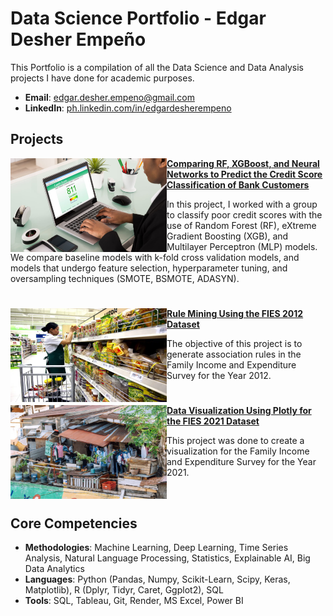 # Data Science Portfolio - Edgar Desher Empeño
This Portfolio is a compilation of all the Data Science and Data Analysis projects I have done for academic purposes.

- **Email**: [edgar.desher.empeno@gmail.com](edgar.desher.empeno@gmail.com)
- **LinkedIn**: [ph.linkedin.com/in/edgardesherempeno](https://ph.linkedin.com/in/edgardesherempeno)

## Projects

<img align="left" width="250" height="150" src="https://github.com/edgardesher/edgardesher/blob/ee194ea0430ffc730f7f8093bc75e79c634302bf/01.jpg"> **[Comparing RF, XGBoost, and Neural Networks to Predict the Credit Score Classification of Bank Customers](https://github.com/archd3sai/Customer-Survival-Analysis-and-Churn-Prediction)**

In this project, I worked with a group to classify poor credit scores with the use of Random Forest (RF), eXtreme Gradient Boosting (XGB), and Multilayer Perceptron (MLP) models. We compare baseline models with k-fold cross validation models, and models that undergo feature selection, hyperparameter tuning, and oversampling techniques (SMOTE, BSMOTE, ADASYN).

#

<img align="left" width="250" height="150" src="https://github.com/edgardesher/edgardesher/blob/ee194ea0430ffc730f7f8093bc75e79c634302bf/02.jpg"> **[Rule Mining Using the FIES 2012 Dataset](https://github.com/archd3sai/Instacart-Market-Basket-Analysis)**

The objective of this project is to generate association rules in the Family Income and Expenditure Survey for the Year 2012.

#

<img align="left" width="250" height="150" src="https://github.com/edgardesher/edgardesher/blob/ee194ea0430ffc730f7f8093bc75e79c634302bf/03.jpg"> **[Data Visualization Using Plotly for the FIES 2021 Dataset](https://github.com/archd3sai/News-Articles-Recommendation)**
 
This project was done to create a visualization for the Family Income and Expenditure Survey for the Year 2021.

<br />
 
## Core Competencies

- **Methodologies**: Machine Learning, Deep Learning, Time Series Analysis, Natural Language Processing, Statistics, Explainable AI, Big Data Analytics
- **Languages**: Python (Pandas, Numpy, Scikit-Learn, Scipy, Keras, Matplotlib), R (Dplyr, Tidyr, Caret, Ggplot2), SQL
- **Tools**: SQL, Tableau, Git, Render, MS Excel, Power BI
